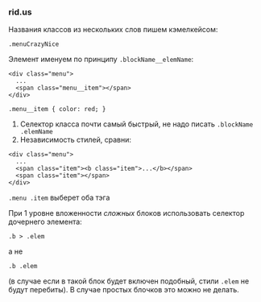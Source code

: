 ### rid.us

Названия классов из нескольких слов пишем кэмелкейсом:
```
.menuCrazyNice
```


Элемент именуем по принципу `.blockName__elemName`:
```
<div class="menu">
  ...
  <span class="menu__item"></span>
</div>
```
```
.menu__item { color: red; }
```
1) Селектор класса почти самый быстрый, не надо писать `.blockName .elemName`
2) Независимость стилей, сравни: 
```
<div class="menu">
  ...
  <span class="item"><b class="item">...</b></span>
  <span class="item"></span>
</div>
```
`.menu .item` выберет оба тэга




При 1 уровне вложенности *сложных* блоков использовать селектор дочернего элемента:
```
.b > .elem
```
а не
```
.b .elem
```
(в случае если в такой блок будет включен подобный, стили `.elem` не будут перебиты).
В случае простых блочков это можно не делать.

